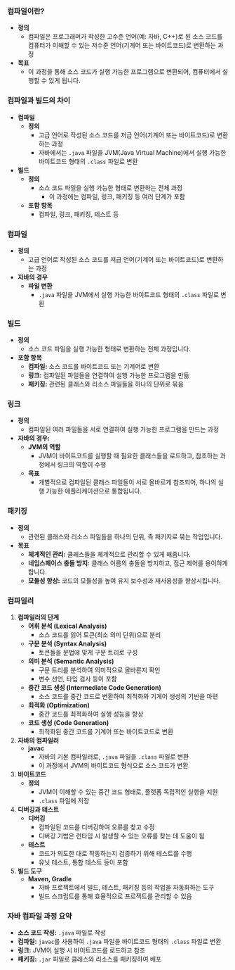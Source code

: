 ### 컴파일이란?

- **정의**
    - 컴파일은 프로그래머가 작성한 고수준 언어(예: 자바, C++)로 된 소스 코드를 컴퓨터가 이해할 수 있는 저수준 언어(기계어 또는 바이트코드)로 변환하는 과정
- **목표**
    - 이 과정을 통해 소스 코드가 실행 가능한 프로그램으로 변환되어, 컴퓨터에서 실행할 수 있게 됩니다.

### 컴파일과 빌드의 차이

- **컴파일**
    - **정의**
        - 고급 언어로 작성된 소스 코드를 저급 언어(기계어 또는 바이트코드)로 변환하는 과정
        - 자바에서는 `.java` 파일을 JVM(Java Virtual Machine)에서 실행 가능한 바이트코드 형태의 `.class` 파일로 변환
- **빌드**
    - **정의**
        - 소스 코드 파일을 실행 가능한 형태로 변환하는 전체 과정
            - 이 과정에는 컴파일, 링크, 패키징 등 여러 단계가 포함
    - **포함 항목**
        - 컴파일, 링크, 패키징, 테스트 등

### 컴파일

- **정의**
    - 고급 언어로 작성된 소스 코드를 저급 언어(기계어 또는 바이트코드)로 변환하는 과정
- **자바의 경우**
    - **파일 변환**
        - `.java` 파일을 JVM에서 실행 가능한 바이트코드 형태의 `.class` 파일로 변환

### 빌드

- **정의**
    - 소스 코드 파일을 실행 가능한 형태로 변환하는 전체 과정입니다.
- **포함 항목**
    - **컴파일:** 소스 코드를 바이트코드 또는 기계어로 변환
    - **링크:** 컴파일된 파일들을 연결하여 실행 가능한 프로그램을 만듦
    - **패키징:** 관련된 클래스와 리소스 파일들을 하나의 단위로 묶음

### 링크

- **정의**
    - 컴파일된 여러 파일들을 서로 연결하여 실행 가능한 프로그램을 만드는 과정
- **자바의 경우:**
    - **JVM의 역할**
        - JVM이 바이트코드를 실행할 때 필요한 클래스들을 로드하고, 참조하는 과정에서 링크의 역할이 수행
    - **목표**
        - 개별적으로 컴파일된 클래스 파일들이 서로 올바르게 참조되어, 하나의 실행 가능한 애플리케이션으로 통합됩니다.

### 패키징

- **정의**
    - 관련된 클래스와 리소스 파일들을 하나의 단위, 즉 패키지로 묶는 작업입니다.
- **목표**
    - **체계적인 관리:** 클래스들을 체계적으로 관리할 수 있게 해줍니다.
    - **네임스페이스 충돌 방지:** 클래스 이름의 충돌을 방지하고, 접근 제어를 용이하게 합니다.
    - **모듈성 향상:** 코드의 모듈성을 높여 유지 보수성과 재사용성을 향상시킵니다.

### 컴파일러

1. **컴파일러의 단계**
    - **어휘 분석 (Lexical Analysis)**
        - 소스 코드를 읽어 토큰(최소 의미 단위)으로 분리
    - **구문 분석 (Syntax Analysis)**
        - 토큰들을 문법에 맞게 구문 트리로 구성
    - **의미 분석 (Semantic Analysis)**
        - 구문 트리를 분석하여 의미적으로 올바른지 확인
        - 변수 선언, 타입 검사 등이 포함
    - **중간 코드 생성 (Intermediate Code Generation)**
        - 소스 코드를 중간 코드로 변환하여 최적화와 기계어 생성의 기반을 마련
    - **최적화 (Optimization)**
        - 중간 코드를 최적화하여 실행 성능을 향상
    - **코드 생성 (Code Generation)**
        - 최적화된 중간 코드를 기계어 또는 바이트코드로 변환
2. **자바의 컴파일러**
    - **javac**
        - 자바의 기본 컴파일러로, `.java` 파일을 `.class` 파일로 변환
        - 이 과정에서 JVM의 바이트코드 형식으로 소스 코드가 변환
3. **바이트코드**
    - **정의**
        - JVM이 이해할 수 있는 중간 코드 형태로, 플랫폼 독립적인 실행을 지원
        - `.class` 파일에 저장
4. **디버깅과 테스트**
    - **디버깅**
        - 컴파일된 코드를 디버깅하여 오류를 찾고 수정
        - 디버깅 기법은 런타임 시 발생할 수 있는 오류를 찾는 데 도움이 됨
    - **테스트**
        - 코드가 의도한 대로 작동하는지 검증하기 위해 테스트를 수행
        - 유닛 테스트, 통합 테스트 등이 포함
5. **빌드 도구**
    - **Maven, Gradle**
        - 자바 프로젝트에서 빌드, 테스트, 패키징 등의 작업을 자동화하는 도구
        - 빌드 스크립트를 통해 효율적으로 프로젝트를 관리할 수 있음

### 자바 컴파일 과정 요약

- **소스 코드 작성:** `.java` 파일로 작성
- **컴파일:** `javac`를 사용하여 `.java` 파일을 바이트코드 형태의 `.class` 파일로 변환
- **링크:** JVM이 실행 시 바이트코드를 로드하고 참조
- **패키징:** `.jar` 파일로 클래스와 리소스를 패키징하여 배포